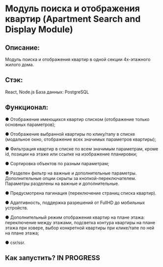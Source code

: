 # Модуль поиска и отображения квартир (Apartment Search and Display Module)

## Описание:
Модуль поиска и отображения квартир в одной секции 4х-этажного жилого дома.

## Стэк:
React, Node.js
База данных: PostgreSQL

## Функционал:

● Отображение имеющихся квартир списком (отображение только основных параметров);

● Отображение выбранной квартиры по клику/тапу в списке (модальное окно, отображение всех значимых параметров квартиры);

● Фильтрация квартир в списке по всем значимым параметрам, кроме id, позиции на этаже или ссылке на изображение планировки;

● Сортировка объектов по разным параметрам;

● Разделен фильтр на важные и дополнительные параметры. Дополнительные опции скрыты за кнопкой-переключателем. Параметры разделены на важные и дополнительные.

● Предусмотрена пагинация (переключение страниц списка квартир).

● Адаптивность, поддержка разрешений от FullHD до мобильных устройств.

● Дополнительный режим отображения квартир на плане этажа:
переключение между этажами, подсветка контура квартиры на плане этажа при ховере, выбор конкретной квартиры при клике/тапе по ней на плане этажа;

● csr/ssr.

## Как запустить? IN PROGRESS
